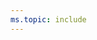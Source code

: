 ```yaml
---
ms.topic: include
---
```


<!-- > [!NOTE]   
> The Analytics Service and Analytics views are available only for organizations in Azure DevOps at this time. To learn more about the service and views, see [What is the Analytics Service?](/azure/devops/report/analytics/what-is-analytics) and [What are Analytics views?](/azure/devops/report/analytics/what-are-analytics-views). -->
